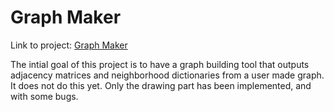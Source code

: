 # Graph Maker

Link to project: [Graph Maker](GraphMaker/GraphMaker.html)

The intial goal of this project is to have a graph building tool that outputs adjacency matrices and neighborhood dictionaries from a user made graph. It does not do this yet. Only the drawing part has been implemented, and with some bugs.

